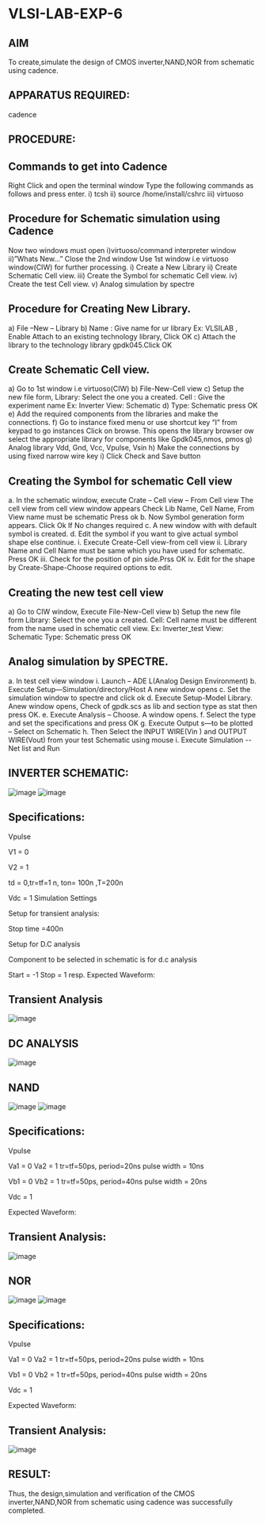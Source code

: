 # VLSI-LAB-EXP-6
## AIM
To create,simulate the design of CMOS inverter,NAND,NOR from schematic using cadence.

## APPARATUS REQUIRED:
cadence

## PROCEDURE:

## Commands to get into Cadence
Right Click and open the terminal window
Type the following commands as follows and press enter. i) tcsh ii) source /home/install/cshrc iii) virtuoso
## Procedure for Schematic simulation using Cadence
Now two windows must open i)virtuoso/command interpreter window ii)”Whats New…”
Close the 2nd window
Use 1st window i.e virtuoso window(CIW) for further processing. i) Create a New Library ii) Create Schematic Cell view. iii) Create the Symbol for schematic Cell view. iv) Create the test Cell view. v) Analog simulation by spectre
## Procedure for Creating New Library.
a) File –New – Library b) Name : Give name for ur library Ex: VLSILAB , Enable Attach to an existing technology library, Click OK c) Attach the library to the technology library gpdk045.Click OK

## Create Schematic Cell view.
a) Go to 1st window i.e virtuoso(CIW) b) File-New-Cell view c) Setup the new file form, Library: Select the one you a created. Cell : Give the experiment name Ex: Inverter View: Schematic d) Type: Schematic press OK e) Add the required components from the libraries and make the connections. f) Go to instance fixed menu or use shortcut key “I” from keypad to go instances Click on browse. This opens the library browser ow select the appropriate library for components like Gpdk045,nmos, pmos g) Analog library Vdd, Gnd, Vcc, Vpulse, Vsin h) Make the connections by using fixed narrow wire key i) Click Check and Save button

## Creating the Symbol for schematic Cell view
a. In the schematic window, execute Crate – Cell view – From Cell view The cell view from cell view window appears Check Lib Name, Cell Name, From View name must be schematic Press ok b. Now Symbol generation form appears. Click Ok If No changes required c. A new window with with default symbol is created. d. Edit the symbol if you want to give actual symbol shape else continue. i. Execute Create-Cell view-from cell view ii. Library Name and Cell Name must be same which you have used for schematic. Press OK iii. Check for the position of pin side.Prss OK iv. Edit for the shape by Create-Shape-Choose required options to edit.

## Creating the new test cell view
a) Go to CIW window, Execute File-New-Cell view b) Setup the new file form Library: Select the one you a created. Cell: Cell name must be different from the name used in schematic cell view. Ex: Inverter_test View: Schematic Type: Schematic press OK

## Analog simulation by SPECTRE.
a. In test cell view window i. Launch – ADE L(Analog Design Environment) b. Execute Setup—Simulation/directory/Host A new window opens c. Set the simulation window to spectre and click ok d. Execute Setup-Model Library. Anew window opens, Check of gpdk.scs as lib and section type as stat then press OK. e. Execute Analysis – Choose. A window opens. f. Select the type and set the specifications and press OK g. Execute Output s—to be plotted – Select on Schematic h. Then Select the INPUT WIRE(Vin ) and OUTPUT WIRE(Vout) from your test Schematic using mouse i. Execute Simulation -- Net list and Run

## INVERTER SCHEMATIC:
![image](https://github.com/abinayaela/VLSI-LAB-EXP-6/assets/164911294/0448fb32-ced0-46aa-a24c-4dc8c9b869d1)
![image](https://github.com/abinayaela/VLSI-LAB-EXP-6/assets/164911294/8ec22ffd-457d-4fa1-b67f-fa5ac46f2833)

## Specifications:
Vpulse

V1 = 0	       

V2 = 1

td = 0,tr=tf=1 n, ton= 100n ,T=200n

Vdc = 1
Simulation Settings

Setup for transient analysis:

Stop time =400n

Setup for D.C analysis

Component to be selected in schematic is for d.c analysis

Start = -1 Stop = 1 resp.
Expected Waveform:

## Transient Analysis
![image](https://github.com/abinayaela/VLSI-LAB-EXP-6/assets/164911294/823bcc77-ec15-41c9-b8e0-101354b4b991)
## DC ANALYSIS
![image](https://github.com/abinayaela/VLSI-LAB-EXP-6/assets/164911294/e30b81dd-5f44-4dab-8f39-3e07f04e1670)
## NAND 
![image](https://github.com/abinayaela/VLSI-LAB-EXP-6/assets/164911294/ef848445-7950-4b2c-81d7-4d099ba37bf4)
![image](https://github.com/abinayaela/VLSI-LAB-EXP-6/assets/164911294/e67f6742-0e85-46a7-b40f-d1b24a9b02c7)

## Specifications:

Vpulse

Va1 = 0 Va2 = 1 tr=tf=50ps, period=20ns pulse width = 10ns

Vb1 = 0 Vb2 = 1 tr=tf=50ps, period=40ns pulse width = 20ns

Vdc = 1

Expected Waveform:

## Transient Analysis:
![image](https://github.com/abinayaela/VLSI-LAB-EXP-6/assets/164911294/2afd1d54-d444-4b8c-b17d-839058079085)
## NOR
![image](https://github.com/abinayaela/VLSI-LAB-EXP-6/assets/164911294/9ad451ac-7359-4a3e-b734-453a91e03142)
![image](https://github.com/abinayaela/VLSI-LAB-EXP-6/assets/164911294/d3cd3887-e9c7-46fc-9f71-5baaeb4c9bff)

## Specifications:

Vpulse

Va1 = 0 Va2 = 1 tr=tf=50ps, period=20ns pulse width = 10ns

Vb1 = 0 Vb2 = 1 tr=tf=50ps, period=40ns pulse width = 20ns

Vdc = 1

Expected Waveform:

## Transient Analysis:
![image](https://github.com/abinayaela/VLSI-LAB-EXP-6/assets/164911294/9bad2a17-e47d-4774-9330-2cee722900eb)

## RESULT:

Thus, the design,simulation and verification of the CMOS inverter,NAND,NOR from schematic using cadence was successfully completed.
